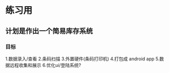 # 练习用
## 计划是作出一个简易库存系统
### 目标
1.数据录入/查看 
2.条码扫描 
3.外置硬件(条码打印机) 
4.打包成 android app 
5.数据远程收集和展示 
6.优化ui/登陆系统? 
